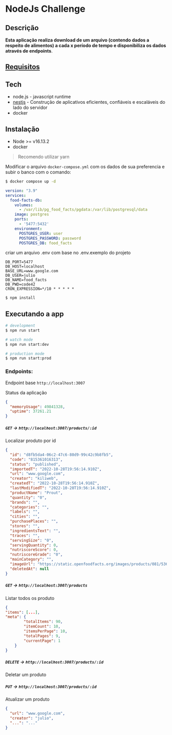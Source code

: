 # NodeJs Challenge

## Descrição

**Esta aplicação realiza download de um arquivo (contendo dados a respeito de
alimentos) a cada x período de tempo e disponibiliza os dados através de
endpoints**.

## [Requisitos](REQUISITOS.md)

## Tech

- node.js - javascript runtime
- [nestjs](https://nestjs.com/) - Construção de aplicativos eficientes,
  confiáveis e escaláveis do lado do servidor
- docker

## Instalação

- Node >= v16.13.2
- docker

> Recomendo utilizar yarn

Modificar o arquivo `docker-compose.yml` com os dados de sua preferencia e subir
o banco com o comando:

```bash
$ docker compose up -d
```

```yml
version: "3.9"
services: 
  food-facts-db:
    volumes: 
      - /var/lib/pg_food_facts/pgdata:/var/lib/postgresql/data
    image: postgres
    ports:
      - '5477:5432'
    environment:
      POSTGRES_USER: user
      POSTGRES_PASSWORD: password
      POSTGRES_DB: food_facts
```

criar um arquivo .env com base no .env.exemplo do projeto

```
DB_PORT=5477
DB_HOST=localhost
BASE_URL=www.google.com
DB_USER=julio
DB_NAME=food_facts
DB_PWD=code42
CRON_EXPRESSION=*/10 * * * * *
```

```bash
$ npm install
```

## Executando a app

```bash
# development
$ npm run start

# watch mode
$ npm run start:dev

# production mode
$ npm run start:prod
```

### Endpoints:

Endpoint base `http://localhost:3007`

Status da aplicação

```json
{
  "memoryUsage": 49841328,
  "uptime": 37261.21
}
```

##### `GET` -> `http://localhost:3007/products/:id`

Localizar produto por id

```json
{
  "id": "d8fb5da4-06c2-47c6-80d9-99c42c9b8fb5",
  "code": "815361016313",
  "status": "published",
  "importedT": "2022-10-28T19:56:14.910Z",
  "url": "www.google.com",
  "creator": "kiliweb",
  "createdT": "2022-10-28T19:56:14.910Z",
  "lastModifiedT": "2022-10-28T19:56:14.910Z",
  "productName": "Prout",
  "quantity": "0",
  "brands": "",
  "categories": "",
  "labels": "",
  "cities": "",
  "purchasePlaces": "",
  "stores": "",
  "ingredientsText": "",
  "traces": "",
  "servingSize": "0",
  "servingQuantity": 0,
  "nutriscoreScore": 0,
  "nutriscoreGrade": "0",
  "mainCategory": "",
  "imageUrl": "https://static.openfoodfacts.org/images/products/081/536/101/6313/front_fr.3.400.jpg",
  "deletedAt": null
}
```

##### `GET` -> `http://localhost:3007/products`

Listar todos os produto

```json
{
"items": [...],  
"meta": {
		"totalItems": 90,
		"itemCount": 10,
		"itemsPerPage": 10,
		"totalPages": 9,
		"currentPage": 1
	}
}
```

##### `DELETE` -> `http://localhost:3007/products/:id`

Deletar um produto

##### `PUT` -> `http://localhost:3007/products/:id`

Atualizar um produto

```json
{
  "url": "www.google.com",
  "creator": "julio",
  "...": "..."
}
```
